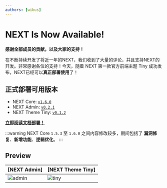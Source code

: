 ```yaml
---
authors: [wibus]
---
```


# NEXT Is Now Available!

**感谢全部成员的贡献，以及大家的支持！**

在不断持续开发了将近一年的NEXT，我们收到了大量的评论，并且支持NEXT的开发。非常感谢各位的支持！今天，随着 NEXT 第一款官方前端主题 Tiny 成功发布，NEXT已经可以**真正部署使用**了！

## 正式部署可用版本

- NEXT Core: [`v1.6.0`](https://github.com/nx-space/core/releases/tag/v1.6.0)
- NEXT Admin: [`v0.2.1`](https://github.com/nx-space/nx-admin/releases/tag/v0.2.1)
- NEXT Theme Tiny: [`v0.1.2`](https://github.com/nx-space/nx-theme-tiny/releases/tag/v0.1.2)

[**立即阅读文档部署！**](/docs/category/开始上手)

:::warning
NEXT Core `1.5.3` 至 `1.6.0` 之间内容修改较多，期间包括了 **漏洞修复**、**新增功能**、**逻辑优化**。
:::

## Preview


| [NEXT Admin] | [NEXT Theme Tiny] |
| :-- | :-- |
| ![admin](https://user-images.githubusercontent.com/62133302/180643335-78e2ddc9-3123-46d1-ac7f-7bb6d6eadfec.png) | ![tiny](https://user-images.githubusercontent.com/62133302/183421821-287735e2-6e9e-48b4-ba35-81981be30f78.jpg) |
